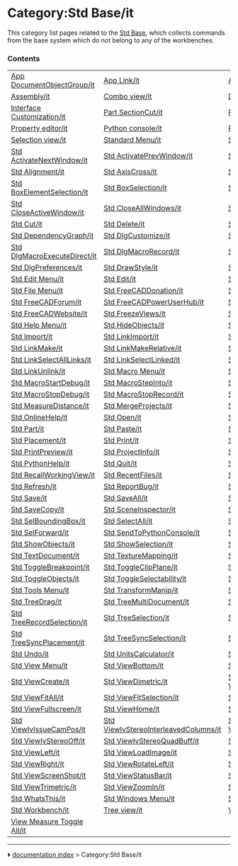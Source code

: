 # Category:Std Base/it
This category list pages related to the [Std Base](Std_Base/it.md), which collects commands from the base system which do not belong to any of the workbenches.

### Contents

|     |     |     |
| --- | --- | --- |
| [App DocumentObjectGroup/it](App_DocumentObjectGroup/it.md) | [App Link/it](App_Link/it.md) | [App Part/it](App_Part/it.md) |
| [Assembly/it](Assembly/it.md) | [Combo view/it](Combo_view/it.md) | [DAG view/it](DAG_view/it.md) |
| [Interface Customization/it](Interface_Customization/it.md) | [Part SectionCut/it](Part_SectionCut/it.md) | [Part/it](Part/it.md) |
| [Property editor/it](Property_editor/it.md) | [Python console/it](Python_console/it.md) | [Report view/it](Report_view/it.md) |
| [Selection view/it](Selection_view/it.md) | [Standard Menu/it](Standard_Menu/it.md) | [Std About/it](Std_About/it.md) |
| [Std ActivateNextWindow/it](Std_ActivateNextWindow/it.md) | [Std ActivatePrevWindow/it](Std_ActivatePrevWindow/it.md) | [Std AddonMgr/it](Std_AddonMgr/it.md) |
| [Std Alignment/it](Std_Alignment/it.md) | [Std AxisCross/it](Std_AxisCross/it.md) | [Std Base/it](Std_Base/it.md) |
| [Std BoxElementSelection/it](Std_BoxElementSelection/it.md) | [Std BoxSelection/it](Std_BoxSelection/it.md) | [Std CascadeWindows/it](Std_CascadeWindows/it.md) |
| [Std CloseActiveWindow/it](Std_CloseActiveWindow/it.md) | [Std CloseAllWindows/it](Std_CloseAllWindows/it.md) | [Std Copy/it](Std_Copy/it.md) |
| [Std Cut/it](Std_Cut/it.md) | [Std Delete/it](Std_Delete/it.md) | [Std DemoMode/it](Std_DemoMode/it.md) |
| [Std DependencyGraph/it](Std_DependencyGraph/it.md) | [Std DlgCustomize/it](Std_DlgCustomize/it.md) | [Std DlgMacroExecute/it](Std_DlgMacroExecute/it.md) |
| [Std DlgMacroExecuteDirect/it](Std_DlgMacroExecuteDirect/it.md) | [Std DlgMacroRecord/it](Std_DlgMacroRecord/it.md) | [Std DlgParameter/it](Std_DlgParameter/it.md) |
| [Std DlgPreferences/it](Std_DlgPreferences/it.md) | [Std DrawStyle/it](Std_DrawStyle/it.md) | [Std DuplicateSelection/it](Std_DuplicateSelection/it.md) |
| [Std Edit Menu/it](Std_Edit_Menu/it.md) | [Std Edit/it](Std_Edit/it.md) | [Std Export/it](Std_Export/it.md) |
| [Std File Menu/it](Std_File_Menu/it.md) | [Std FreeCADDonation/it](Std_FreeCADDonation/it.md) | [Std FreeCADFAQ/it](Std_FreeCADFAQ/it.md) |
| [Std FreeCADForum/it](Std_FreeCADForum/it.md) | [Std FreeCADPowerUserHub/it](Std_FreeCADPowerUserHub/it.md) | [Std FreeCADUserHub/it](Std_FreeCADUserHub/it.md) |
| [Std FreeCADWebsite/it](Std_FreeCADWebsite/it.md) | [Std FreezeViews/it](Std_FreezeViews/it.md) | [Std Group/it](Std_Group/it.md) |
| [Std Help Menu/it](Std_Help_Menu/it.md) | [Std HideObjects/it](Std_HideObjects/it.md) | [Std HideSelection/it](Std_HideSelection/it.md) |
| [Std Import/it](Std_Import/it.md) | [Std LinkImport/it](Std_LinkImport/it.md) | [Std LinkImportAll/it](Std_LinkImportAll/it.md) |
| [Std LinkMake/it](Std_LinkMake/it.md) | [Std LinkMakeRelative/it](Std_LinkMakeRelative/it.md) | [Std LinkReplace/it](Std_LinkReplace/it.md) |
| [Std LinkSelectAllLinks/it](Std_LinkSelectAllLinks/it.md) | [Std LinkSelectLinked/it](Std_LinkSelectLinked/it.md) | [Std LinkSelectLinkedFinal/it](Std_LinkSelectLinkedFinal/it.md) |
| [Std LinkUnlink/it](Std_LinkUnlink/it.md) | [Std Macro Menu/it](Std_Macro_Menu/it.md) | [Std MacroAttachDebugger/it](Std_MacroAttachDebugger/it.md) |
| [Std MacroStartDebug/it](Std_MacroStartDebug/it.md) | [Std MacroStepInto/it](Std_MacroStepInto/it.md) | [Std MacroStepOver/it](Std_MacroStepOver/it.md) |
| [Std MacroStopDebug/it](Std_MacroStopDebug/it.md) | [Std MacroStopRecord/it](Std_MacroStopRecord/it.md) | [Std MainFullscreen/it](Std_MainFullscreen/it.md) |
| [Std MeasureDistance/it](Std_MeasureDistance/it.md) | [Std MergeProjects/it](Std_MergeProjects/it.md) | [Std New/it](Std_New/it.md) |
| [Std OnlineHelp/it](Std_OnlineHelp/it.md) | [Std Open/it](Std_Open/it.md) | [Std OrthographicCamera/it](Std_OrthographicCamera/it.md) |
| [Std Part/it](Std_Part/it.md) | [Std Paste/it](Std_Paste/it.md) | [Std PerspectiveCamera/it](Std_PerspectiveCamera/it.md) |
| [Std Placement/it](Std_Placement/it.md) | [Std Print/it](Std_Print/it.md) | [Std PrintPdf/it](Std_PrintPdf/it.md) |
| [Std PrintPreview/it](Std_PrintPreview/it.md) | [Std ProjectInfo/it](Std_ProjectInfo/it.md) | [Std ProjectUtil/it](Std_ProjectUtil/it.md) |
| [Std PythonHelp/it](Std_PythonHelp/it.md) | [Std Quit/it](Std_Quit/it.md) | [Std RandomColor/it](Std_RandomColor/it.md) |
| [Std RecallWorkingView/it](Std_RecallWorkingView/it.md) | [Std RecentFiles/it](Std_RecentFiles/it.md) | [Std Redo/it](Std_Redo/it.md) |
| [Std Refresh/it](Std_Refresh/it.md) | [Std ReportBug/it](Std_ReportBug/it.md) | [Std Revert/it](Std_Revert/it.md) |
| [Std Save/it](Std_Save/it.md) | [Std SaveAll/it](Std_SaveAll/it.md) | [Std SaveAs/it](Std_SaveAs/it.md) |
| [Std SaveCopy/it](Std_SaveCopy/it.md) | [Std SceneInspector/it](Std_SceneInspector/it.md) | [Std SelBack/it](Std_SelBack/it.md) |
| [Std SelBoundingBox/it](Std_SelBoundingBox/it.md) | [Std SelectAll/it](Std_SelectAll/it.md) | [Std SelectVisibleObjects/it](Std_SelectVisibleObjects/it.md) |
| [Std SelForward/it](Std_SelForward/it.md) | [Std SendToPythonConsole/it](Std_SendToPythonConsole/it.md) | [Std SetAppearance/it](Std_SetAppearance/it.md) |
| [Std ShowObjects/it](Std_ShowObjects/it.md) | [Std ShowSelection/it](Std_ShowSelection/it.md) | [Std StoreWorkingView/it](Std_StoreWorkingView/it.md) |
| [Std TextDocument/it](Std_TextDocument/it.md) | [Std TextureMapping/it](Std_TextureMapping/it.md) | [Std TileWindows/it](Std_TileWindows/it.md) |
| [Std ToggleBreakpoint/it](Std_ToggleBreakpoint/it.md) | [Std ToggleClipPlane/it](Std_ToggleClipPlane/it.md) | [Std ToggleNavigation/it](Std_ToggleNavigation/it.md) |
| [Std ToggleObjects/it](Std_ToggleObjects/it.md) | [Std ToggleSelectability/it](Std_ToggleSelectability/it.md) | [Std ToggleVisibility/it](Std_ToggleVisibility/it.md) |
| [Std Tools Menu/it](Std_Tools_Menu/it.md) | [Std TransformManip/it](Std_TransformManip/it.md) | [Std TreeCollapseDocument/it](Std_TreeCollapseDocument/it.md) |
| [Std TreeDrag/it](Std_TreeDrag/it.md) | [Std TreeMultiDocument/it](Std_TreeMultiDocument/it.md) | [Std TreePreSelection/it](Std_TreePreSelection/it.md) |
| [Std TreeRecordSelection/it](Std_TreeRecordSelection/it.md) | [Std TreeSelection/it](Std_TreeSelection/it.md) | [Std TreeSingleDocument/it](Std_TreeSingleDocument/it.md) |
| [Std TreeSyncPlacement/it](Std_TreeSyncPlacement/it.md) | [Std TreeSyncSelection/it](Std_TreeSyncSelection/it.md) | [Std TreeSyncView/it](Std_TreeSyncView/it.md) |
| [Std Undo/it](Std_Undo/it.md) | [Std UnitsCalculator/it](Std_UnitsCalculator/it.md) | [Std UserEditMode/it](Std_UserEditMode/it.md) |
| [Std View Menu/it](Std_View_Menu/it.md) | [Std ViewBottom/it](Std_ViewBottom/it.md) | [Std ViewBoxZoom/it](Std_ViewBoxZoom/it.md) |
| [Std ViewCreate/it](Std_ViewCreate/it.md) | [Std ViewDimetric/it](Std_ViewDimetric/it.md) | [Std ViewDockUndockFullscreen/it](Std_ViewDockUndockFullscreen/it.md) |
| [Std ViewFitAll/it](Std_ViewFitAll/it.md) | [Std ViewFitSelection/it](Std_ViewFitSelection/it.md) | [Std ViewFront/it](Std_ViewFront/it.md) |
| [Std ViewFullscreen/it](Std_ViewFullscreen/it.md) | [Std ViewHome/it](Std_ViewHome/it.md) | [Std ViewIsometric/it](Std_ViewIsometric/it.md) |
| [Std ViewIvIssueCamPos/it](Std_ViewIvIssueCamPos/it.md) | [Std ViewIvStereoInterleavedColumns/it](Std_ViewIvStereoInterleavedColumns/it.md) | [Std ViewIvStereoInterleavedRows/it](Std_ViewIvStereoInterleavedRows/it.md) |
| [Std ViewIvStereoOff/it](Std_ViewIvStereoOff/it.md) | [Std ViewIvStereoQuadBuff/it](Std_ViewIvStereoQuadBuff/it.md) | [Std ViewIvStereoRedGreen/it](Std_ViewIvStereoRedGreen/it.md) |
| [Std ViewLeft/it](Std_ViewLeft/it.md) | [Std ViewLoadImage/it](Std_ViewLoadImage/it.md) | [Std ViewRear/it](Std_ViewRear/it.md) |
| [Std ViewRight/it](Std_ViewRight/it.md) | [Std ViewRotateLeft/it](Std_ViewRotateLeft/it.md) | [Std ViewRotateRight/it](Std_ViewRotateRight/it.md) |
| [Std ViewScreenShot/it](Std_ViewScreenShot/it.md) | [Std ViewStatusBar/it](Std_ViewStatusBar/it.md) | [Std ViewTop/it](Std_ViewTop/it.md) |
| [Std ViewTrimetric/it](Std_ViewTrimetric/it.md) | [Std ViewZoomIn/it](Std_ViewZoomIn/it.md) | [Std ViewZoomOut/it](Std_ViewZoomOut/it.md) |
| [Std WhatsThis/it](Std_WhatsThis/it.md) | [Std Windows Menu/it](Std_Windows_Menu/it.md) | [Std Windows/it](Std_Windows/it.md) |
| [Std Workbench/it](Std_Workbench/it.md) | [Tree view/it](Tree_view/it.md) | [View Measure Clear All/it](View_Measure_Clear_All/it.md) |
| [View Measure Toggle All/it](View_Measure_Toggle_All/it.md) |



---
⏵ [documentation index](../README.md) > Category:Std Base/it
